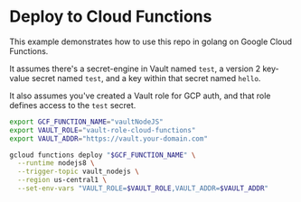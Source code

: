 # Deploy to Cloud Functions

This example demonstrates how to use this repo in golang on Google Cloud Functions.

It assumes there's a secret-engine in Vault named `test`, a version 2 key-value secret named `test`, and a key within that secret named `hello`.

It also assumes you've created a Vault role for GCP auth, and that role defines access to the `test` secret.

```sh
export GCF_FUNCTION_NAME="vaultNodeJS"
export VAULT_ROLE="vault-role-cloud-functions"
export VAULT_ADDR="https://vault.your-domain.com"

gcloud functions deploy "$GCF_FUNCTION_NAME" \
  --runtime nodejs8 \
  --trigger-topic vault_nodejs \
  --region us-central1 \
  --set-env-vars "VAULT_ROLE=$VAULT_ROLE,VAULT_ADDR=$VAULT_ADDR"
```
